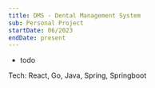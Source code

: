 ```yaml
---
title: DMS - Dental Management System
sub: Personal Project
startDate: 06/2023
endDate: present
---
```


- todo

Tech: React, Go, Java, Spring, Springboot
